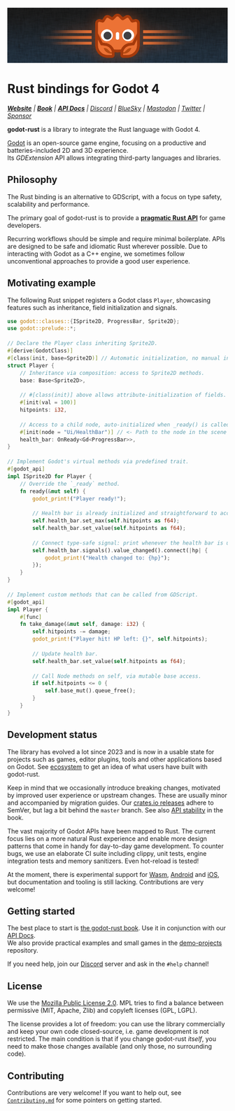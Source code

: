 ![logo.png](misc/assets/godot-rust-ferris.png)

# Rust bindings for Godot 4

_**[Website]** | **[Book][book]** | **[API Docs]** | [Discord] | [BlueSky] | [Mastodon] | [Twitter] | [Sponsor]_

**godot-rust** is a library to integrate the Rust language with Godot 4.

[Godot] is an open-source game engine, focusing on a productive and batteries-included 2D and 3D experience.  
Its _GDExtension_ API allows integrating third-party languages and libraries.


## Philosophy

The Rust binding is an alternative to GDScript, with a focus on type safety, scalability and performance.

The primary goal of godot-rust is to provide a [**pragmatic Rust API**][philosophy] for game developers.

Recurring workflows should be simple and require minimal boilerplate. APIs are designed to be safe and idiomatic Rust wherever possible.
Due to interacting with Godot as a C++ engine, we sometimes follow unconventional approaches to provide a good user experience.


## Motivating example

The following Rust snippet registers a Godot class `Player`, showcasing features such as inheritance, field initialization and signals.

```rust
use godot::classes::{ISprite2D, ProgressBar, Sprite2D};
use godot::prelude::*;

// Declare the Player class inheriting Sprite2D.
#[derive(GodotClass)]
#[class(init, base=Sprite2D)] // Automatic initialization, no manual init() needed.
struct Player {
    // Inheritance via composition: access to Sprite2D methods.
    base: Base<Sprite2D>,

    // #[class(init)] above allows attribute-initialization of fields.
    #[init(val = 100)]
    hitpoints: i32,

    // Access to a child node, auto-initialized when _ready() is called.
    #[init(node = "Ui/HealthBar")] // <- Path to the node in the scene tree.
    health_bar: OnReady<Gd<ProgressBar>>,
}

// Implement Godot's virtual methods via predefined trait.
#[godot_api]
impl ISprite2D for Player {
    // Override the `_ready` method.
    fn ready(&mut self) {
        godot_print!("Player ready!");

        // Health bar is already initialized and straightforward to access.
        self.health_bar.set_max(self.hitpoints as f64);
        self.health_bar.set_value(self.hitpoints as f64);

        // Connect type-safe signal: print whenever the health bar is updated.
        self.health_bar.signals().value_changed().connect(|hp| {
            godot_print!("Health changed to: {hp}");
        });
    }
}

// Implement custom methods that can be called from GDScript.
#[godot_api]
impl Player {
    #[func]
    fn take_damage(&mut self, damage: i32) {
        self.hitpoints -= damage;
        godot_print!("Player hit! HP left: {}", self.hitpoints);

        // Update health bar.
        self.health_bar.set_value(self.hitpoints as f64);

        // Call Node methods on self, via mutable base access.
        if self.hitpoints <= 0 {
            self.base_mut().queue_free();
        }
    }
}
```


## Development status

The library has evolved a lot since 2023 and is now in a usable state for projects such as games, editor plugins, tools and other applications
based on Godot. See [ecosystem] to get an idea of what users have built with godot-rust.

Keep in mind that we occasionally introduce breaking changes, motivated by improved user experience or upstream changes. These are usually
minor and accompanied by migration guides. Our [crates.io releases][crates-io] adhere to SemVer, but lag a bit behind the `master` branch.
See also [API stability] in the book.

The vast majority of Godot APIs have been mapped to Rust. The current focus lies on a more natural Rust experience and enable more design
patterns that come in handy for day-to-day game development. To counter bugs, we use an elaborate CI suite including clippy, unit tests,
engine integration tests and memory sanitizers. Even hot-reload is tested!

At the moment, there is experimental support for [Wasm], [Android] and [iOS], but documentation and tooling is still lacking.
Contributions are very welcome!


## Getting started

The best place to start is [the godot-rust book][book]. Use it in conjunction with our [API Docs].  
We also provide practical examples and small games in the [demo-projects] repository.

If you need help, join our [Discord] server and ask in the `#help` channel!


## License

We use the [Mozilla Public License 2.0][mpl]. MPL tries to find a balance between permissive (MIT, Apache, Zlib) and copyleft licenses (GPL, LGPL).

The license provides a lot of freedom: you can use the library commercially and keep your own code closed-source,
i.e. game development is not restricted. The main condition is that if you change godot-rust _itself_, you need to make
those changes available (and only those, no surrounding code).


## Contributing

Contributions are very welcome! If you want to help out, see [`Contributing.md`](Contributing.md) for some pointers on getting started.

[API Docs]: https://godot-rust.github.io/docs/gdext
[API stability]: https://godot-rust.github.io/book/toolchain/compatibility.html#rust-api-stability
[Android]: https://github.com/godot-rust/gdext/issues/470
[Discord]: https://discord.gg/aKUCJ8rJsc
[Godot]: https://godotengine.org
[BlueSky]: https://bsky.app/profile/godot-rust.bsky.social
[Mastodon]: https://mastodon.gamedev.place/@GodotRust
[Sponsor]: https://github.com/sponsors/Bromeon
[Twitter]: https://twitter.com/GodotRust
[WASM]: https://godot-rust.github.io/book/toolchain/export-web.html
[Website]: https://godot-rust.github.io
[`gdnative`]: https://github.com/godot-rust/gdnative
[book]: https://godot-rust.github.io/book
[ecosystem]: https://godot-rust.github.io/book/ecosystem
[demo-projects]: https://github.com/godot-rust/demo-projects
[iOS]: https://github.com/godot-rust/gdext/issues/498
[mpl]: https://www.mozilla.org/en-US/MPL
[philosophy]: https://godot-rust.github.io/book/contribute/philosophy.html
[crates-io]: https://crates.io/crates/godot
